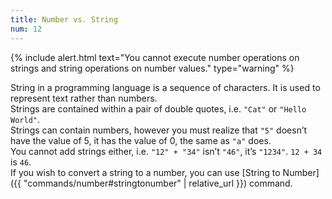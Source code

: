 ```yaml
---
title: Number vs. String
num: 12
---
```


{% include alert.html text="You cannot execute number operations on strings and string operations on number values." type="warning" %} 

String in a programming language is a sequence of characters. It is used to represent text rather than numbers.\
Strings are contained within a pair of double quotes, i.e. `"Cat"` or `"Hello World"`.\
Strings can contain numbers, however you must realize that `"5"` doesn’t have the value of 5, it has the value of 0, the same as `"a"` does.\
You cannot add strings either, i.e. `"12" + "34"` isn’t `"46"`, it’s `"1234"`. `12 + 34` is `46`.\
If you wish to convert a string to a number, you can use [String to Number]({{ "commands/number#stringtonumber" | relative_url }}) command.




